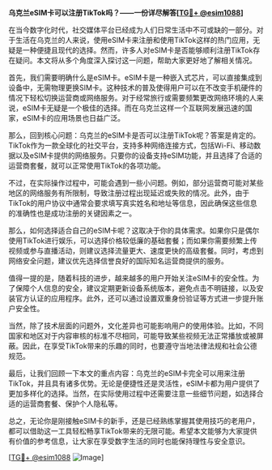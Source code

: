 **乌克兰eSIM卡可以注册TikTok吗？——一份详尽解答[[TG💪+ @esim1088](https://t.me/s/esim1088)]**

在当今数字化时代，社交媒体平台已经成为人们日常生活中不可或缺的一部分。对于生活在乌克兰的人来说，使用eSIM卡来注册和使用TikTok这样的热门应用，无疑是一种便捷且现代的选择。然而，许多人对eSIM卡是否能够顺利注册TikTok存在疑问。本文将从多个角度深入探讨这一问题，帮助大家更好地了解相关情况。

首先，我们需要明确什么是eSIM卡。eSIM卡是一种嵌入式芯片，可以直接集成到设备中，无需物理更换SIM卡。这种技术的普及使得用户可以在不改变手机硬件的情况下轻松切换运营商或网络服务。对于经常旅行或需要频繁更改网络环境的人来说，eSIM卡无疑是一个极佳的选择。而在乌克兰这样一个互联网发展迅速的国家，eSIM卡的应用场景也日益广泛。

那么，回到核心问题：乌克兰的eSIM卡是否可以注册TikTok呢？答案是肯定的。TikTok作为一款全球化的社交平台，支持多种网络连接方式，包括Wi-Fi、移动数据以及eSIM卡提供的网络服务。只要你的设备支持eSIM功能，并且选择了合适的运营商套餐，就可以正常使用TikTok的各项功能。

不过，在实际操作过程中，可能会遇到一些小问题。例如，部分运营商可能对某些地区的网络服务有所限制，导致注册过程出现延迟或失败的情况。此外，由于TikTok的用户协议中通常会要求填写真实姓名和地址等信息，因此确保这些信息的准确性也是成功注册的关键因素之一。

那么，如何选择适合自己的eSIM卡呢？这取决于你的具体需求。如果你只是偶尔使用TikTok进行娱乐，可以选择价格较低廉的基础套餐；而如果你需要频繁上传视频或参与直播活动，则建议选择流量更大、速度更快的高级套餐。同时，考虑到网络安全问题，建议优先选择信誉良好的国际知名运营商提供的服务。

值得一提的是，随着科技的进步，越来越多的用户开始关注eSIM卡的安全性。为了保障个人信息的安全，建议定期更新设备系统版本，避免点击不明链接，以及安装官方认证的应用程序。此外，还可以通过设置双重身份验证等方式进一步提升账户安全性。

当然，除了技术层面的问题外，文化差异也可能影响用户的使用体验。比如，不同国家和地区对于内容审核的标准不尽相同，可能导致某些视频无法正常播放或被屏蔽。因此，在享受TikTok带来的乐趣的同时，也要遵守当地法律法规和社会公德规范。

最后，让我们回顾一下本文的重点内容：乌克兰的eSIM卡完全可以用来注册TikTok，并且具有诸多优势。无论是便捷性还是灵活性，eSIM卡都为用户提供了更加多样化的选择。当然，在实际使用过程中还需要注意一些细节问题，如选择合适的运营商套餐、保护个人隐私等。

总之，无论你是刚接触eSIM卡的新手，还是已经熟练掌握其使用技巧的老用户，都可以借助这一工具轻松畅享TikTok带来的无限可能。希望本文能够为大家提供有价值的参考信息，让大家在享受数字生活的同时也能保持理性与安全意识。

[[TG💪+ @esim1088](https://t.me/s/esim1088) ![Image](https://i.postimg.cc/4NQfJmqS/Snipaste-2025-05-13-00-14-12.png)]